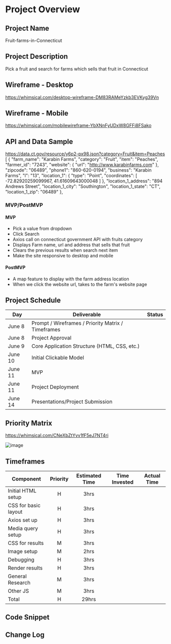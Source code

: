 # Project Overview

## Project Name
Fruit-farms-in-Connecticut

## Project Description
Pick a fruit and search for farms which sells that fruit in Connecticut 

## Wireframe - Desktop
https://whimsical.com/desktop-wireframe-DM83RAMeYzkb3EVKyg39Vn


## Wireframe - Mobile
https://whimsical.com/mobilewireframe-YbXNnFyUDxW8GFFi8FSako


## API and Data Sample
https://data.ct.gov/resource/y6p2-px98.json?category=Fruit&item=Peaches
[
  {
    "farm_name": "Karabin Farms",
    "category": "Fruit",
    "item": "Peaches",
    "farmer_id": "7243",
    "website": {
      "url": "http://www.karabinfarms.com"
    },
    "zipcode": "06489",
    "phone1": "860-620-0194",
    "business": "Karabin Farms",
    "l": "13",
    "location_1": {
      "type": "Point",
      "coordinates": [
        -72.82920259099967,
        41.61609643000048
      ]
    },
    "location_1_address": "894 Andrews Street",
    "location_1_city": "Southington",
    "location_1_state": "CT",
    "location_1_zip": "06489"
  },
  
  
### MVP/PostMVP
#### MVP
- Pick a value from dropdown
- Click Search
- Axios call on connecticut government API with fruits category
- Displays Farm name, url and address that sells that fruit
- Clears the previous results when search next item
- Make the site responsive to desktop and mobile

#### PostMVP
- A map feature to display with the farm address location
- When we click the website url, takes to the farm's website page

## Project Schedule
|  Day  | Deliverable | Status |
|-------|-------------| -------|
|June 8 | Prompt / Wireframes / Priority Matrix / Timeframes | 
|June 8 | Project Approval | 
|June 9| Core Application Structure (HTML, CSS, etc.) | 
|June 10| Initial Clickable Model  | 
|June 11| MVP  |                 
|June 11| Project Deployment |  
|June 14| Presentations/Project Submission | 

## Priority Matrix
https://whimsical.com/CNeXbZtYvv1fF5eJ7NT4ri

![image](https://user-images.githubusercontent.com/84349667/121206370-04dc3500-c83e-11eb-9b5a-e65ef37174ff.png)

## Timeframes
| Component | Priority | Estimated Time | Time Invested | Actual Time |
| --------- | :------: | :------------: | :-----------: | :---------: |
| Initial HTML setup | H | 3hrs| 
| CSS for basic layout | H| 3hrs| 
| Axios set up | H | 3hrs|  
| Media query setup | H | 3hrs|
| CSS for results | M| 3hrs| 
| Image setup | M | 2hrs|
| Debugging | H | 3hrs| 
| Render results | H | 3hrs| 
| General Research | M | 3hrs| 
| Other JS | M | 3hrs|
| Total | H | 29hrs| 

## Code Snippet

## Change Log

